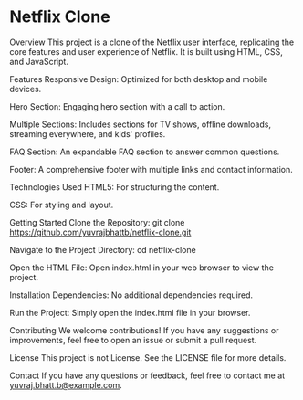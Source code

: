 # Netflix Clone
Overview
This project is a clone of the Netflix user interface, replicating the core features and user experience of Netflix. It is built using HTML, CSS, and JavaScript.

Features
Responsive Design: Optimized for both desktop and mobile devices.

Hero Section: Engaging hero section with a call to action.

Multiple Sections: Includes sections for TV shows, offline downloads, streaming everywhere, and kids' profiles.

FAQ Section: An expandable FAQ section to answer common questions.

Footer: A comprehensive footer with multiple links and contact information.

Technologies Used
HTML5: For structuring the content.

CSS: For styling and layout.

Getting Started
Clone the Repository: git clone https://github.com/yuvrajbhattb/netflix-clone.git

Navigate to the Project Directory: cd netflix-clone

Open the HTML File: Open index.html in your web browser to view the project.

Installation
Dependencies: No additional dependencies required.

Run the Project: Simply open the index.html file in your browser.

Contributing
We welcome contributions! If you have any suggestions or improvements, feel free to open an issue or submit a pull request.

License
This project is not License. See the LICENSE file for more details.

Contact
If you have any questions or feedback, feel free to contact me at yuvraj.bhatt.b@example.com.
